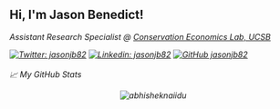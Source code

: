 <h2> Hi, I'm Jason Benedict!</h2>
<p><em>Assistant Research Specialist @ <a href="http://conservation-econ.com/">Conservation Economics Lab, UCSB</a></p>

[![Twitter: jasonjb82](https://img.shields.io/twitter/follow/jasonjb82?style=social)](https://twitter.com/jasonjb82)
[![Linkedin: jasonjb82](https://img.shields.io/badge/-jasonjb82-blue?style=flat-square&logo=Linkedin&logoColor=white&link=https://www.linkedin.com/in/jasonjb82/)](https://www.linkedin.com/in/jasonjb82/)
[![GitHub jasonjb82](https://img.shields.io/github/followers/jasonjb82?label=follow&style=social)](https://github.com/jasonjb82)
<br>
<br>
📈 My GitHub Stats

<p align="center"> <img src="https://github-readme-stats.vercel.app/api?username=jasonjb82&show_icons=true&theme=gotham" alt="abhisheknaiidu" />
